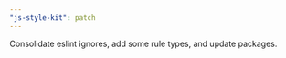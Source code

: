 ```yaml
---
"js-style-kit": patch
---
```


Consolidate eslint ignores, add some rule types, and update packages.
